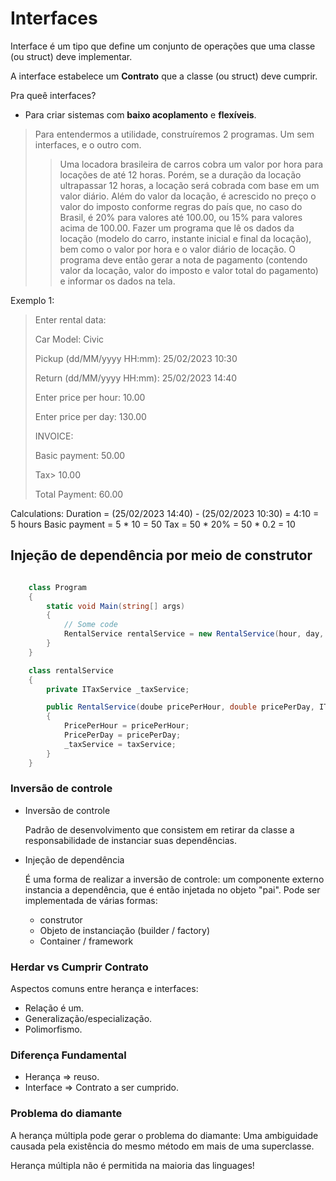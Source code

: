 # Interfaces

Interface é um tipo que define um conjunto de operações que uma classe (ou struct) deve implementar.

A interface estabelece um **Contrato** que a classe (ou struct) deve cumprir.

Pra queê interfaces?

- Para criar sistemas com **baixo acoplamento** e **flexíveis**.

> Para entendermos a utilidade, construíremos 2 programas. Um sem interfaces, e o outro com.
>> Uma locadora brasileira de carros cobra um valor por hora para locações de até 12 horas. Porém, se a duração da locação ultrapassar 12 horas, a locação será cobrada com base em um valor diário. Além do valor da locação, é acrescido no preço o valor do imposto conforme regras do país que, no caso do Brasil, é 20% para valores até 100.00, ou 15% para valores acima de 100.00.
>> Fazer um programa que lê os dados da locação (modelo do carro, instante inicial e final da locação), bem como o valor por hora e o valor diário de locação. O programa deve então gerar a nota de pagamento (contendo valor da locação, valor do imposto e valor total do pagamento) e informar os dados na tela.

Exemplo 1:

> Enter rental data:
>
> Car Model: Civic
>
> Pickup (dd/MM/yyyy HH:mm): 25/02/2023 10:30
>
> Return (dd/MM/yyyy HH:mm): 25/02/2023 14:40
>
> Enter price per hour: 10.00
>
> Enter price per day: 130.00
>
> INVOICE:
>
> Basic payment: 50.00
>
> Tax> 10.00
>
> Total Payment: 60.00

Calculations:
Duration = (25/02/2023 14:40) - (25/02/2023 10:30) = 4:10 = 5 hours
Basic payment = 5 * 10 = 50
Tax = 50 * 20% = 50 * 0.2 = 10

## Injeção de dependência por meio de construtor

```csharp

    class Program
    {
        static void Main(string[] args)
        {
            // Some code
            RentalService rentalService = new RentalService(hour, day, new BrazilTaxService()); // Objeto instanciado diretamente no construtor da classe.
        }
    }

    class rentalService
    {
        private ITaxService _taxService;

        public RentalService(doube pricePerHour, double pricePerDay, ITaxService taxService) // Aceita qualquer objeto que implemente a interface ITaxService
        {
            PricePerHour = pricePerHour;
            PricePerDay = pricePerDay;
            _taxService = taxService;
        }
    }
```
### Inversão de controle

- Inversão de controle

  Padrão de desenvolvimento que consistem em retirar da classe a responsabilidade de instanciar suas dependências.

- Injeção de dependência

  É uma forma de realizar a inversão de controle: um componente externo instancia a dependência, que é então injetada no objeto "pai". Pode ser implementada de várias formas:

   - construtor
   - Objeto de instanciação (builder / factory)
   - Container / framework


### Herdar vs Cumprir Contrato

Aspectos comuns entre herança e interfaces:

- Relação é um.
- Generalização/especialização.
- Polimorfismo.

### Diferença Fundamental

- Herança => reuso.
- Interface => Contrato a ser cumprido.

### Problema do diamante

A herança múltipla pode gerar o problema do diamante: Uma ambiguidade causada pela existência do mesmo método em mais de uma superclasse.

Herança múltipla não é permitida na maioria das linguages!


